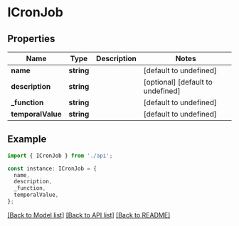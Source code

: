 # ICronJob

## Properties

| Name              | Type       | Description | Notes                             |
| ----------------- | ---------- | ----------- | --------------------------------- |
| **name**          | **string** |             | [default to undefined]            |
| **description**   | **string** |             | [optional] [default to undefined] |
| **\_function**    | **string** |             | [default to undefined]            |
| **temporalValue** | **string** |             | [default to undefined]            |

## Example

```typescript
import { ICronJob } from './api';

const instance: ICronJob = {
  name,
  description,
  _function,
  temporalValue,
};
```

[[Back to Model list]](../README.md#documentation-for-models) [[Back to API list]](../README.md#documentation-for-api-endpoints) [[Back to README]](../README.md)
